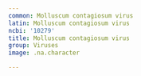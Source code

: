 ```yaml
---
common: Molluscum contagiosum virus
latin: Molluscum contagiosum virus
ncbi: '10279'
title: Molluscum contagiosum virus
group: Viruses
image: .na.character

---
```

